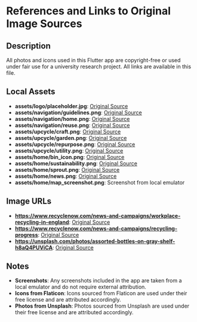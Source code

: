 
# References and Links to Original Image Sources

## Description
All photos and icons used in this Flutter app are copyright-free or used under fair use for a university research project. All links are available in this file.

## Local Assets
- **assets/logo/placeholder.jpg**: [Original Source](https://unsplash.com/photos/green-leaf-on-white-background-_mUVHhvBYZ0)
- **assets/navigation/guidelines.png**: [Original Source](https://www.flaticon.com/free-icon/book_5372175)
- **assets/navigation/home.png**: [Original Source](https://www.flaticon.com/free-icon/home_263115)
- **assets/navigation/reuse.png**: [Original Source](https://www.flaticon.com/free-icon/recycle_2089548)
- **assets/upcycle/craft.png**: [Original Source](https://www.flaticon.com/free-icon/painting_2722245)
- **assets/upcycle/garden.png**: [Original Source](https://www.flaticon.com/free-icon/gardening_1973857)
- **assets/upcycle/repurpose.png**: [Original Source](https://www.flaticon.com/free-icon/recycle-bottle_4229097)
- **assets/upcycle/utility.png**: [Original Source](https://www.flaticon.com/free-icon/drill_2670523)
- **assets/home/bin_icon.png**: [Original Source](https://www.flaticon.com/free-icon/recycle-bin_2514438)
- **assets/home/sustainability.png**: [Original Source](https://www.flaticon.com/free-icon/planet-earth_1598431)
- **assets/home/sprout.png**: [Original Source](https://www.flaticon.com/free-icon/epidemiology_9819536?term=community&page=1&position=43&origin=search&related_id=9819536)
- **assets/home/news.png**: [Original Source](https://www.flaticon.com/free-icon/newspaper_9453185?term=news&related_id=9453185)
- **assets/home/map_screenshot.png**: Screenshot from local emulator

## Image URLs
- **https://www.recyclenow.com/news-and-campaigns/workplace-recycling-in-england**: [Original Source](https://www.recyclenow.com/_next/image?url=https%3A%2F%2Fimages.ctfassets.net%2Ft5gtctpjc8ne%2F5h7umiE91u5mVtCacjBzmT%2Fc67dbc02d9a66616f61500af33813e96%2Frecycling_items.png&w=3840&q=75)
- **https://www.recyclenow.com/news-and-campaigns/recycling-progress**: [Original Source](https://www.recyclenow.com/_next/image?url=https%3A%2F%2Fimages.ctfassets.net%2Ft5gtctpjc8ne%2F58Xi58AkhUvTyMmBvsTsK1%2F9f6679b18968f8956ac2b69b1b883051%2FR5TC0823RW.jpg&w=3840&q=75)
- **https://unsplash.com/photos/assorted-bottles-on-gray-shelf-h8aQ4PUViCA**: [Original Source](https://images.unsplash.com/photo-1620676524838-7017c424120e?q=80&w=1954&auto=format&fit=crop&ixlib=rb-4.1.0&ixid=M3wxMjA3fDB8MHxwaG90by1wYWdlfHx8fGVufDB8fHx8fA%3D%3D)

## Notes
- **Screenshots**: Any screenshots included in the app are taken from a local emulator and do not require external attribution.
- **Icons from Flaticon**: Icons sourced from Flaticon are used under their free license and are attributed accordingly.
- **Photos from Unsplash**: Photos sourced from Unsplash are used under their free license and are attributed accordingly.
